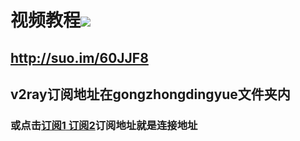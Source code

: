 #  视频教程<a href="http://suo.im/60JJF8"><img src="tu/youtube.jpg"></a> 
## http://suo.im/60JJF8
## v2ray订阅地址在gongzhongdingyue文件夹内
### 或点击<a href='https://raw.githubusercontent.com/zwz1018/hhello_wold/master/gongzhongdingyue/README.md'>订阅1</a><a href='https://raw.githubusercontent.com/zwz1018/hhello_wold/master/gongzhongdingyue/README2.md'> 订阅2</a>订阅地址就是连接地址
